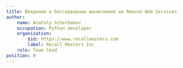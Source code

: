 ```yaml
---
title: Введение в бессерверные вычисления на Amazon Web Services
author:
    name: Anatoly Scherbakov
    occupation: Python developer
    organization:
        $id: https://www.recallmasters.com
        label: Recall Masters Inc
    role: Team lead
position: 0
---
```

